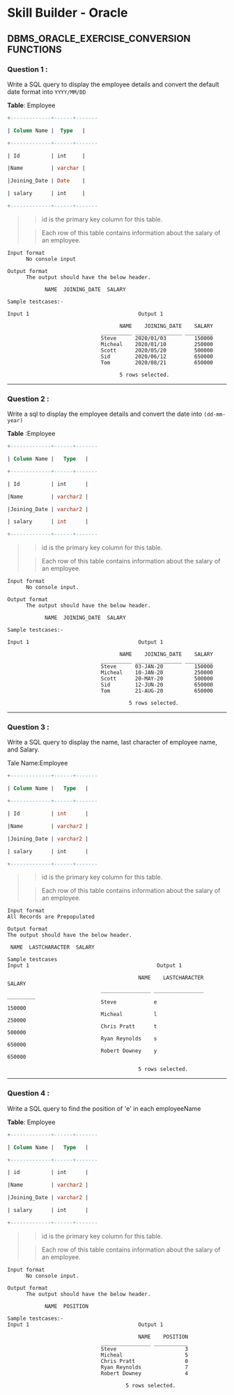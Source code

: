 # Skill Builder - Oracle

## DBMS_ORACLE_EXERCISE_CONVERSION FUNCTIONS 

### Question 1 :


Write a SQL query to display the employee details and convert the default date format into `YYYY/MM/DD`

**Table**: Employee
```sql
+-------------+------+-------

| Column Name |  Type   |

+-------------+------+-------

| Id          | int     |

|Name         | varchar |

|Joining_Date | Date    |

| salary      | int     |

+-------------+------+-------
```

>> id is the primary key column for this table.
>
>> Each row of this table contains information about the salary of an employee.

```
Input format
      No console input

Output format
      The output should have the below header.

            NAME  JOINING_DATE  SALARY 

Sample testcases:-

Input 1                                   Output 1

                                    NAME    JOINING_DATE    SALARY 
                              __________ _______________ _________ 
                              Steve      2020/01/03         150000 
                              Micheal    2020/01/10         250000 
                              Scott      2020/05/20         500000 
                              Sid        2020/06/12         650000 
                              Tom        2020/08/21         650000 

                                    5 rows selected. 
```

---

### Question 2 :

Write a sql to display the employee details and convert the date into `(dd-mm-year)`

**Table** :Employee
```sql
+-------------+------+-------

| Column Name |   Type   |

+-------------+------+-------

| Id          | int      |

|Name         | varchar2 |

|Joining_Date | varchar2 |

| salary      | int      |

+-------------+------+-------
```

>> id is the primary key column for this table.
>
>> Each row of this table contains information about the salary of an employee.

```
Input format
      No console input.

Output format
      The output should have the below header.

            NAME  JOINING_DATE  SALARY

Sample testcases:-

Input 1                                   Output 1

                                    NAME    JOINING_DATE    SALARY 
                              __________ _______________ _________ 
                              Steve      03-JAN-20          150000 
                              Micheal    10-JAN-20          250000 
                              Scott      20-MAY-20          500000 
                              Sid        12-JUN-20          650000 
                              Tom        21-AUG-20          650000 

                                       5 rows selected. 
```

---

### Question 3 :

Write a SQL query to display the name, last character of employee name, and Salary.

Tale Name:Employee
```sql
+-------------+------+-------

| Column Name |   Type   |

+-------------+------+-------

| Id          | int      |

|Name         | varchar2 |

|Joining_Date | varchar2 |

| salary      | int      |

+-------------+------+-------
```

>> id is the primary key column for this table.
>
>> Each row of this table contains information about the salary of an employee.

```
Input format
All Records are Prepopulated

Output format
The output should have the below header.

 NAME  LASTCHARACTER  SALARY 

Sample testcases
Input 1                                         Output 1

                                          NAME    LASTCHARACTER    SALARY 
                              ________________ ________________ _________ 
                              Steve            e                   150000 
                              Micheal          l                   250000 
                              Chris Pratt      t                   500000 
                              Ryan Reynolds    s                   650000 
                              Robert Downey    y                   650000 

                                          5 rows selected.
```

---

### Question 4 :

Write a SQL query to find the position of 'e' in each employeeName

**Table**: Employee
```sql
+-------------+------+-------

| Column Name |   Type   |

+-------------+------+-------

| id          | int      |

|Name         | varchar2 |

|Joining_Date | varchar2 |

| salary      | int      |

+-------------+------+-------
```

>> id is the primary key column for this table.
>
>> Each row of this table contains information about the salary of an employee.

```
Input format
      No console input.

Output format
      The output should have the below header.

            NAME  POSITION

Sample testcases:-
Input 1                                   Output 1

                                          NAME    POSITION 
                              ________________ ___________ 
                              Steve                      3 
                              Micheal                    5 
                              Chris Pratt                0 
                              Ryan Reynolds              7 
                              Robert Downey              4 

                                      5 rows selected. 
```
